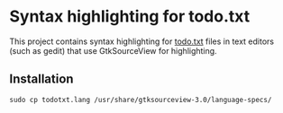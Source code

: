 # Syntax highlighting for todo.txt
This project contains syntax highlighting for [todo.txt](https://github.com/ginatrapani/todo.txt-cli/wiki/The-Todo.txt-Format) files in text editors (such as gedit) that use GtkSourceView for highlighting.

## Installation
    sudo cp todotxt.lang /usr/share/gtksourceview-3.0/language-specs/